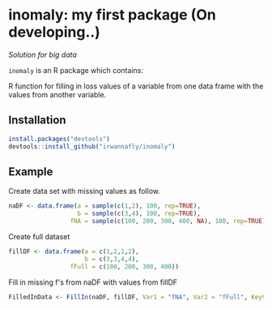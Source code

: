 
inomaly: my first package (On developing..)
=====================================================================================================

*Solution for big data*

`inomaly` is an R package which contains:

R function for filling in loss values of a variable from one data frame with the values from another variable.

Installation
------------

``` r
install.packages("devtools")
devtools::install_github("irwannafly/inomaly")
```

Example
------------
Create data set with missing values as follow.
``` r
naDF <- data.frame(a = sample(c(1,2), 100, rep=TRUE), 
                   b = sample(c(3,4), 100, rep=TRUE), 
                 fNA = sample(c(100, 200, 300, 400, NA), 100, rep=TRUE))

```
Create full dataset
``` r
fillDF <- data.frame(a = c(1,2,1,2), 
                     b = c(3,3,4,4),
                 fFull = c(100, 200, 300, 400))
```

Fill in missing f's from naDF with values from fillDF
``` r
FilledInData <- FillIn(naDF, fillDF, Var1 = "fNA", Var2 = "fFull", KeyVar = c("a", "b"))
```


